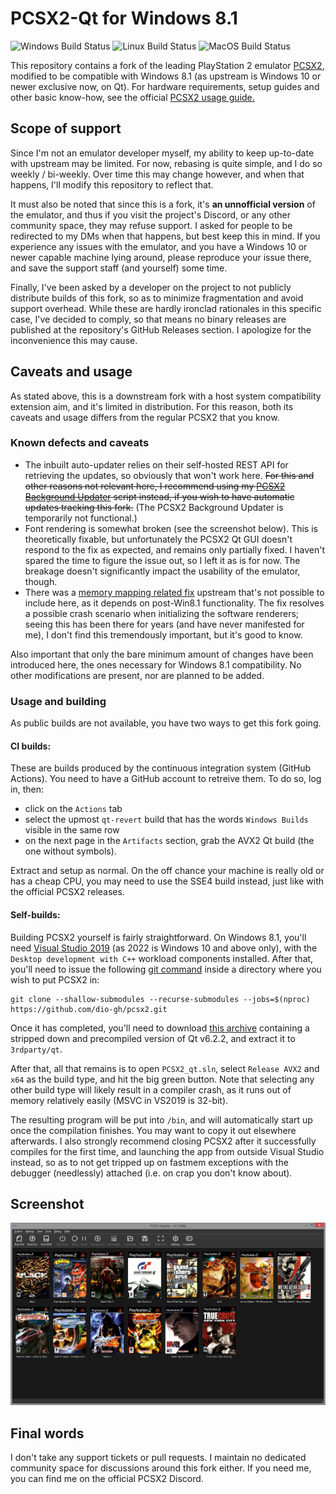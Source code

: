 # PCSX2-Qt for Windows 8.1

![Windows Build Status](https://img.shields.io/github/workflow/status/dio-gh/pcsx2/%F0%9F%96%A5%EF%B8%8F%20Windows%20Builds/qt-revert?label=Windows%20Builds)
![Linux Build Status](https://img.shields.io/github/workflow/status/dio-gh/pcsx2/%F0%9F%90%A7%20Linux%20Builds/qt-revert?label=Linux%20Builds)
![MacOS Build Status](https://img.shields.io/github/workflow/status/dio-gh/pcsx2/%F0%9F%8D%8E%20MacOS%20Builds/qt-revert?label=MacOS%20Builds)

This repository contains a fork of the leading PlayStation 2 emulator [PCSX2](https://github.com/PCSX2/pcsx2), modified to be compatible with Windows 8.1 (as upstream is Windows 10 or newer exclusive now, on Qt). For hardware requirements, setup guides and other basic know-how, see the official [PCSX2 usage guide.](https://pcsx2.net/guides/basic-setup/)

## Scope of support

Since I'm not an emulator developer myself, my ability to keep up-to-date with upstream may be limited. For now, rebasing is quite simple, and I do so weekly / bi-weekly. Over time this may change however, and when that happens, I'll modify this repository to reflect that.

It must also be noted that since this is a fork, it's **an unnofficial version** of the emulator, and thus if you visit the project's Discord, or any other community space, they may refuse support. I asked for people to be redirected to my DMs when that happens, but best keep this in mind. If you experience any issues with the emulator, and you have a Windows 10 or newer capable machine lying around, please reproduce your issue there, and save the support staff (and yourself) some time.

Finally, I've been asked by a developer on the project to not publicly distribute builds of this fork, so as to minimize fragmentation and avoid support overhead. While these are hardly ironclad rationales in this specific case, I've decided to comply, so that means no binary releases are published at the repository's GitHub Releases section. I apologize for the inconvenience this may cause.

## Caveats and usage

As stated above, this is a downstream fork with a host system compatibility extension aim, and it's limited in distribution. For this reason, both its caveats and usage differs from the regular PCSX2 that you know.

### Known defects and caveats

- The inbuilt auto-updater relies on their self-hosted REST API for retrieving the updates, so obviously that won't work here. ~~For this and other reasons not relevant here, I recommend using my [PCSX2 Background Updater](https://github.com/dio-gh/pcsx2-bg-updater) script instead, if you wish to have automatic updates tracking this fork.~~ (The PCSX2 Background Updater is temporarily not functional.)
- Font rendering is somewhat broken (see the screenshot below). This is theoretically fixable, but unfortunately the PCSX2 Qt GUI doesn't respond to the fix as expected, and remains only partially fixed. I haven't spared the time to figure the issue out, so I left it as is for now. The breakage doesn't significantly impact the usability of the emulator, though.
- There was a [memory mapping related fix](https://github.com/PCSX2/pcsx2/pull/6533) upstream that's not possible to include here, as it depends on post-Win8.1 functionality. The fix resolves a possible crash scenario when initializing the software renderers; seeing this has been there for years (and have never manifested for me), I don't find this tremendously important, but it's good to know.

Also important that only the bare minimum amount of changes have been introduced here, the ones necessary for Windows 8.1 compatibility. No other modifications are present, nor are planned to be added.

### Usage and building

As public builds are not available, you have two ways to get this fork going.

#### CI builds:

These are builds produced by the continuous integration system (GitHub Actions). You need to have a GitHub account to retreive them. To do so, log in, then:

- click on the `Actions` tab
- select the upmost `qt-revert` build that has the words `Windows Builds` visible in the same row
- on the next page in the `Artifacts` section, grab the AVX2 Qt build (the one without symbols).

Extract and setup as normal. On the off chance your machine is really old or has a cheap CPU, you may need to use the SSE4 build instead, just like with the official PCSX2 releases.

#### Self-builds:

Building PCSX2 yourself is fairly straightforward. On Windows 8.1, you'll need [Visual Studio 2019](https://visualstudio.microsoft.com/vs/older-downloads/) (as 2022 is Windows 10 and above only), with the `Desktop development with C++` workload components installed. After that, you'll need to issue the following [git command](https://www.youtube.com/watch?v=rrHsdQdC91I) inside a directory where you wish to put PCSX2 in:

```
git clone --shallow-submodules --recurse-submodules --jobs=$(nproc) https://github.com/dio-gh/pcsx2.git
```

Once it has completed, you'll need to download [this archive](https://github.com/PCSX2/pcsx2-windows-dependencies/releases/download/2022-01-20/qt-6.2.2-x64-tools.7z) containing a stripped down and precompiled version of Qt v6.2.2, and extract it to `3rdparty/qt`.

After that, all that remains is to open `PCSX2_qt.sln`, select `Release AVX2` and `x64` as the build type, and hit the big green button. Note that selecting any other build type will likely result in a compiler crash, as it runs out of memory relatively easily (MSVC in VS2019 is 32-bit).

The resulting program will be put into `/bin`, and will automatically start up once the compilation finishes. You may want to copy it out elsewhere afterwards. I also strongly recommend closing PCSX2 after it successfully compiles for the first time, and launching the app from outside Visual Studio instead, so as to not get tripped up on fastmem exceptions with the debugger (needlessly) attached (i.e. on crap you don't know about).

## Screenshot

![](qt-sshot.png)

## Final words

I don't take any support tickets or pull requests. I maintain no dedicated community space for discussions around this fork either. If you need me, you can find me on the official PCSX2 Discord.

